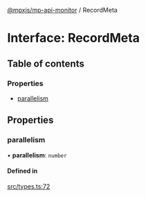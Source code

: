 [@mpxjs/mp-api-monitor](../index.md) / RecordMeta

# Interface: RecordMeta

## Table of contents

### Properties

- [parallelism](RecordMeta.md#parallelism)

## Properties

### parallelism

• **parallelism**: `number`

#### Defined in

[src/types.ts:72](https://github.com/mpx-ecology/mp-api-monitor/blob/master/src/types.ts#L72)
